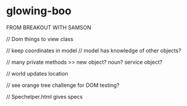 # glowing-boo

FROM BREAKOUT WITH SAMSON


// Dom things to view class

// keep coordinates in model
// model has knowledge of other objects?

// many private methods >> new object? noun? service object?

// world updates location

// see orange tree challenge for DOM testing?

// Spechelper.html gives specs 